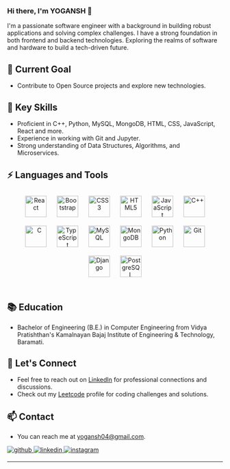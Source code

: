 ### Hi there, I'm YOGANSH 👋

I'm a passionate software engineer with a background in building robust applications and solving complex challenges. I have a strong foundation in both frontend and backend technologies. Exploring the realms of software and hardware to build a tech-driven future.

## 🔭 Current Goal
- Contribute to Open Source projects and explore new technologies.

## 🌱 Key Skills
- Proficient in C++, Python, MySQL, MongoDB, HTML, CSS, JavaScript, React and more.
- Experience in working with Git and Jupyter.
- Strong understanding of Data Structures, Algorithms, and Microservices.

## ⚡ Languages and Tools  
<div align="center">  
<a href="https://reactjs.org/" target="_blank"><img style="margin: 10px" src="https://profilinator.rishav.dev/skills-assets/react-original-wordmark.svg" alt="React" height="50" /></a>  
<a href="https://getbootstrap.com/docs/3.4/javascript/" target="_blank"><img style="margin: 10px" src="https://profilinator.rishav.dev/skills-assets/bootstrap-plain.svg" alt="Bootstrap" height="50" /></a>  
<a href="https://www.w3schools.com/css/" target="_blank"><img style="margin: 10px" src="https://profilinator.rishav.dev/skills-assets/css3-original-wordmark.svg" alt="CSS3" height="50" /></a>  
<a href="https://en.wikipedia.org/wiki/HTML5" target="_blank"><img style="margin: 10px" src="https://profilinator.rishav.dev/skills-assets/html5-original-wordmark.svg" alt="HTML5" height="50" /></a>  
<a href="https://www.javascript.com/" target="_blank"><img style="margin: 10px" src="https://profilinator.rishav.dev/skills-assets/javascript-original.svg" alt="JavaScript" height="50" /></a>  
<a href="https://www.cplusplus.com/" target="_blank"><img style="margin: 10px" src="https://profilinator.rishav.dev/skills-assets/cplusplus-original.svg" alt="C++" height="50" /></a>  
<a href="https://www.cprogramming.com/" target="_blank"><img style="margin: 10px" src="https://profilinator.rishav.dev/skills-assets/c-original.svg" alt="C" height="50" /></a>  
<a href="https://www.typescriptlang.org/" target="_blank"><img style="margin: 10px" src="https://profilinator.rishav.dev/skills-assets/typescript-original.svg" alt="TypeScript" height="50" /></a>  
<a href="https://www.mysql.com/" target="_blank"><img style="margin: 10px" src="https://profilinator.rishav.dev/skills-assets/mysql-original-wordmark.svg" alt="MySQL" height="50" /></a>  
<a href="https://www.mongodb.com/" target="_blank"><img style="margin: 10px" src="https://profilinator.rishav.dev/skills-assets/mongodb-original-wordmark.svg" alt="MongoDB" height="50" /></a>  
<a href="https://www.python.org/" target="_blank"><img style="margin: 10px" src="https://profilinator.rishav.dev/skills-assets/python-original.svg" alt="Python" height="50" /></a>   
<a href="https://github.com/" target="_blank"><img style="margin: 10px" src="https://profilinator.rishav.dev/skills-assets/git-scm-icon.svg" alt="Git" height="50" /></a>  
<a href="https://www.djangoproject.com/" target="_blank"><img style="margin: 10px" src="https://profilinator.rishav.dev/skills-assets/django-original.svg" alt="Django" height="50" /></a>  
<a href="https://www.postgresql.org/" target="_blank"><img style="margin: 10px" src="https://profilinator.rishav.dev/skills-assets/postgresql-original-wordmark.svg" alt="PostgreSQL" height="50" /></a>  
</div>
<br/> 


<!--
## 🚀 Recent Achievements
- Successfully deployed services on OpenShift Container Platform 4 (OCP4), gaining expertise in containerized deployments.
- Conducted Kafka resiliency testing by simulating leader node failure, contributing to a more robust system architecture.
- Integrated component tests in various services to ensure higher reliability and performance.
- Seamlessly integrated Securitas for enhanced security and authentication measures.
-->

## 📚 Education
- Bachelor of Engineering (B.E.) in Computer Engineering from Vidya Pratishthan's Kamalnayan Bajaj Institute of Engineering & Technology, Baramati.

## 💬 Let's Connect
- Feel free to reach out on [LinkedIn](https://www.linkedin.com/in/yogansh-wagh-163386212/) for professional connections and discussions.
- Check out my [Leetcode] profile for coding challenges and solutions.

## 📫 Contact
- You can reach me at [yogansh04@gmail.com](mailto:yogansh04@gmail.com).
  
<div align="left">
<a href="https://github.com/YoganshWagh" target="_blank">
<img src=https://img.shields.io/badge/github-%2324292e.svg?&style=for-the-badge&logo=github&logoColor=white alt=github style="margin-bottom: 5px;" />
</a>
<a href="https://www.linkedin.com/in/yogansh-wagh-163386212" target="_blank">
<img src=https://img.shields.io/badge/linkedin-%231E77B5.svg?&style=for-the-badge&logo=linkedin&logoColor=white alt=linkedin style="margin-bottom: 5px;" />
</a>
<a href="https://instagram.com/__lostboy_journey___?utm_source=qr&igshid=NGExMmI2YTkyZg%3D%3D" target="_blank">
<img src=https://img.shields.io/badge/instagram-%23000000.svg?&style=for-the-badge&logo=instagram&logoColor=white alt=instagram style="margin-bottom: 5px;" />
</a>

---


[website]: https://yoganshwagh.netlify.app/
[linkedin]: https://www.linkedin.com/in/yogansh-wagh-163386212/
[leetcode]: https://leetcode.com/Yogansh_Wagh/
[github]: https://github.com/YoganshWagh
